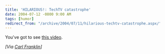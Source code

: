 ```yaml
---
title: 'HILARIOUS!: TechTV catastrophe'
date: 2004-07-12 -0800 9:00 AM
tags: [humor]
redirect_from: "/archive/2004/07/11/hilarious-techtv-catastrophe.aspx/"
---
```


You've got to see [this video](http://media.ebaumsworld.com/techtv.wmv).

*[Via [Carl Franklin](http://weblogs.asp.net/cfranklin/)]*

